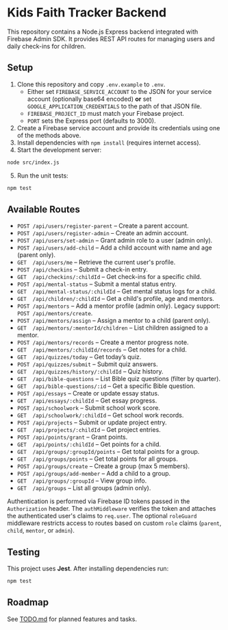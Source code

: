 # Kids Faith Tracker Backend

This repository contains a Node.js Express backend integrated with Firebase Admin SDK. It provides REST API routes for managing users and daily check-ins for children.

## Setup

1. Clone this repository and copy `.env.example` to `.env`.
   - Either set `FIREBASE_SERVICE_ACCOUNT` to the JSON for your service account (optionally base64 encoded)
     **or** set `GOOGLE_APPLICATION_CREDENTIALS` to the path of that JSON file.
   - `FIREBASE_PROJECT_ID` must match your Firebase project.
   - `PORT` sets the Express port (defaults to 3000).
2. Create a Firebase service account and provide its credentials using one of the methods above.
3. Install dependencies with `npm install` (requires internet access).
4. Start the development server:

```bash
node src/index.js
```

5. Run the unit tests:

```bash
npm test
```

## Available Routes

- `POST /api/users/register-parent` – Create a parent account.
- `POST /api/users/register-admin` – Create an admin account.
- `POST /api/users/set-admin` – Grant admin role to a user (admin only).
- `POST /api/users/add-child` – Add a child account with name and age (parent only).
- `GET  /api/users/me` – Retrieve the current user's profile.
- `POST /api/checkins` – Submit a check-in entry.
- `GET  /api/checkins/:childId` – Get check-ins for a specific child.
- `POST /api/mental-status` – Submit a mental status entry.
- `GET  /api/mental-status/:childId` – Get mental status logs for a child.
- `GET  /api/children/:childId` – Get a child's profile, age and mentors.
- `POST /api/mentors` – Add a mentor profile (admin only). Legacy support: `POST /api/mentors/create`.
- `POST /api/mentors/assign` – Assign a mentor to a child (parent only).
- `GET  /api/mentors/:mentorId/children` – List children assigned to a mentor.
- `POST /api/mentors/records` – Create a mentor progress note.
- `GET  /api/mentors/:childId/records` – Get notes for a child.
- `GET  /api/quizzes/today` – Get today’s quiz.
- `POST /api/quizzes/submit` – Submit quiz answers.
- `GET  /api/quizzes/history/:childId` – Quiz history.
- `GET  /api/bible-questions` – List Bible quiz questions (filter by quarter).
- `GET  /api/bible-questions/:id` – Get a specific Bible question.
- `POST /api/essays` – Create or update essay status.
- `GET  /api/essays/:childId` – Get essay progress.
- `POST /api/schoolwork` – Submit school work score.
- `GET  /api/schoolwork/:childId` – Get school work records.
- `POST /api/projects` – Submit or update project entry.
- `GET  /api/projects/:childId` – Get project entries.
- `POST /api/points/grant` – Grant points.
- `GET  /api/points/:childId` – Get points for a child.
- `GET  /api/groups/:groupId/points` – Get total points for a group.
- `GET  /api/groups/points` – Get total points for all groups.
- `POST /api/groups/create` – Create a group (max 5 members).
- `POST /api/groups/add-member` – Add a child to a group.
- `GET  /api/groups/:groupId` – View group info.
- `GET  /api/groups` – List all groups (admin only).

Authentication is performed via Firebase ID tokens passed in the `Authorization` header.
The `authMiddleware` verifies the token and attaches the authenticated user's
claims to `req.user`. The optional `roleGuard` middleware restricts access to
routes based on custom `role` claims (`parent`, `child`, `mentor`, or `admin`).

## Testing

This project uses **Jest**. After installing dependencies run:

```bash
npm test
```

## Roadmap

See [TODO.md](TODO.md) for planned features and tasks.
